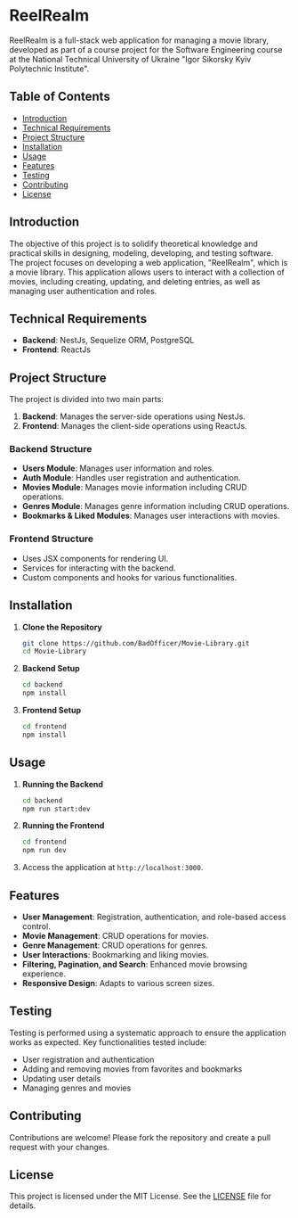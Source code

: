 # ReelRealm

ReelRealm is a full-stack web application for managing a movie library, developed as part of a course project for the Software Engineering course at the National Technical University of Ukraine "Igor Sikorsky Kyiv Polytechnic Institute".

## Table of Contents
- [Introduction](#introduction)
- [Technical Requirements](#technical-requirements)
- [Project Structure](#project-structure)
- [Installation](#installation)
- [Usage](#usage)
- [Features](#features)
- [Testing](#testing)
- [Contributing](#contributing)
- [License](#license)

## Introduction

The objective of this project is to solidify theoretical knowledge and practical skills in designing, modeling, developing, and testing software. The project focuses on developing a web application, "ReelRealm", which is a movie library. This application allows users to interact with a collection of movies, including creating, updating, and deleting entries, as well as managing user authentication and roles.

## Technical Requirements

- **Backend**: NestJs, Sequelize ORM, PostgreSQL
- **Frontend**: ReactJs

## Project Structure

The project is divided into two main parts:

1. **Backend**: Manages the server-side operations using NestJs.
2. **Frontend**: Manages the client-side operations using ReactJs.

### Backend Structure

- **Users Module**: Manages user information and roles.
- **Auth Module**: Handles user registration and authentication.
- **Movies Module**: Manages movie information including CRUD operations.
- **Genres Module**: Manages genre information including CRUD operations.
- **Bookmarks & Liked Modules**: Manages user interactions with movies.

### Frontend Structure

- Uses JSX components for rendering UI.
- Services for interacting with the backend.
- Custom components and hooks for various functionalities.

## Installation

1. **Clone the Repository**

    ```bash
    git clone https://github.com/BadOfficer/Movie-Library.git
    cd Movie-Library
    ```

2. **Backend Setup**

    ```bash
    cd backend
    npm install
    ```

3. **Frontend Setup**

    ```bash
    cd frontend
    npm install
    ```

## Usage

1. **Running the Backend**

    ```bash
    cd backend
    npm run start:dev
    ```

2. **Running the Frontend**

    ```bash
    cd frontend
    npm run dev
    ```

3. Access the application at `http://localhost:3000`.

## Features

- **User Management**: Registration, authentication, and role-based access control.
- **Movie Management**: CRUD operations for movies.
- **Genre Management**: CRUD operations for genres.
- **User Interactions**: Bookmarking and liking movies.
- **Filtering, Pagination, and Search**: Enhanced movie browsing experience.
- **Responsive Design**: Adapts to various screen sizes.

## Testing

Testing is performed using a systematic approach to ensure the application works as expected. Key functionalities tested include:

- User registration and authentication
- Adding and removing movies from favorites and bookmarks
- Updating user details
- Managing genres and movies

## Contributing

Contributions are welcome! Please fork the repository and create a pull request with your changes.

## License

This project is licensed under the MIT License. See the [LICENSE](LICENSE) file for details.
